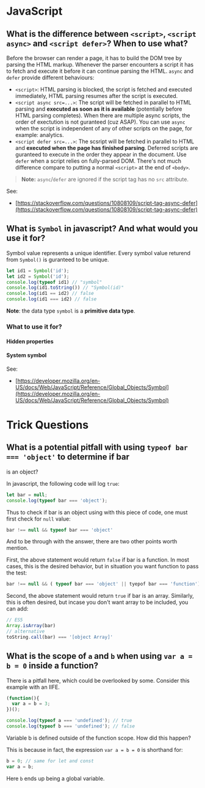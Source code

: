 # JavaScript

## What is the difference between `<script>`, `<script async>` and `<script defer>`? When to use what?

Before the browser can render a page, it has to build the DOM tree by parsing the HTML markup. Whenever the parser encounters a script it has to fetch and execute it before it can continue parsing the HTML. `async` and `defer` provide different behaviours:

- `<script>`: HTML parsing is blocked, the script is fetched and executed immediately, HTML parsing resumes after the script is executed.
- `<script async src=...>`: The script will be fetched in parallel to HTML parsing and **executed as soon as it is available** (potentially before HTML parsing completes). When there are multiple async scripts, the order of exectution is not guranteed (cuz ASAP). You can use `async` when the script is independent of any of other scripts on the page, for example: analytics.
- `<script defer src=...>`: The scsript will be fetched in parallel to HTML and **executed when the page has finished parsing**. Deferred scripts are guranteed to execute in the order they appear in the document. Use `defer` when a script relies on fully-parsed DOM. There's not much difference compare to putting a normal `<script>` at the end of `<body>`.

> **Note:** `async`/`defer` are ignored if the script tag has no `src` attribute.

See:
- [https://stackoverflow.com/questions/10808109/script-tag-async-defer](https://stackoverflow.com/questions/10808109/script-tag-async-defer)

## What is `Symbol` in javascript? And what would you use it for?
Symbol value represents a unique identifier. Every symbol value returend from `Symbol()` is guranteed to be unique.
```js
let id1 = Symbol('id');
let id2 = Symbol('id');
console.log(typeof id1) // "symbol"
console.log(id1.toString()) // "Symbol(id)"
console.log(id1 == id2) // false
console.log(id1 === id2) // false
``` 
**Note**: the data type `symbol` is a **primitive data type**.

### What to use it for?
#### Hidden properties
#### System symbol

See:
- [https://developer.mozilla.org/en-US/docs/Web/JavaScript/Reference/Global_Objects/Symbol](https://developer.mozilla.org/en-US/docs/Web/JavaScript/Reference/Global_Objects/Symbol)


# Trick Questions

## What is a potential pitfall with using `typeof bar === 'object'` to determine if bar 
is an object?

In javascript, the following code will log `true`:

```js
let bar = null;
console.log(typeof bar === 'object');
```
Thus to check if bar is an object using with this piece of code, one must first check for `null` value:
```js
bar !== null && typeof bar === 'object'
```

And to be through with the answer, there are two other points worth mention.

First, the above statement would return `false` if bar is a function. In most cases, this is the desired behavior, but in situation you want function to pass the test:
```js
bar !== null && ( typeof bar === 'object' || tyepof bar === 'function')
```

Second, the above statement would return `true` if bar is an array. Similarly, this is often desired, but incase you don't want array to be included, you can add:
```js
// ES5
Array.isArray(bar)
// alternative
toString.call(bar) === '[object Array]'
```

## What is the scope of `a` and `b` when using `var a = b = 0` inside a function?
There is a pitfall here, which could be overlooked by some. Consider this example with an IIFE.
```js
(function(){
  var a = b = 3;
})();

console.log(typeof a === 'undefined'); // true
console.log(typeof b === 'undefined'); // false
```
Variable b is defined outside of the function scope. How did this happen?

This is because in fact, the expression `var a = b = 0` is shorthand for:
```js
b = 0; // same for let and const
var a = b; 
```
Here `b` ends up being a global variable.
